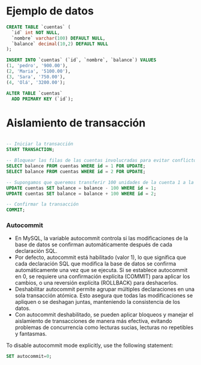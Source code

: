 # Ejemplo de datos

```SQL
CREATE TABLE `cuentas` (
  `id` int NOT NULL,
  `nombre` varchar(100) DEFAULT NULL,
  `balance` decimal(10,2) DEFAULT NULL
);

INSERT INTO `cuentas` (`id`, `nombre`, `balance`) VALUES
(1, 'pedro', '900.00'),
(2, 'Maria', '5100.00'),
(3, 'Sara', '750.00'),
(4, 'Olá', '3200.00');

ALTER TABLE `cuentas`
  ADD PRIMARY KEY (`id`);
```

# Aislamiento de transacción

```SQL

-- Iniciar la transacción
START TRANSACTION;

-- Bloquear las filas de las cuentas involucradas para evitar conflictos
SELECT balance FROM cuentas WHERE id = 1 FOR UPDATE;
SELECT balance FROM cuentas WHERE id = 2 FOR UPDATE;

-- Supongamos que queremos transferir 100 unidades de la cuenta 1 a la cuenta 2
UPDATE cuentas SET balance = balance - 100 WHERE id = 1;
UPDATE cuentas SET balance = balance + 100 WHERE id = 2;

-- Confirmar la transacción
COMMIT;
```

### Autocommit

* En MySQL, la variable autocommit controla si las modificaciones de la base de datos se confirman automáticamente después de cada declaración SQL. 
* Por defecto, autocommit está habilitado (valor 1), lo que significa que cada declaración SQL que modifica la base de datos se confirma automáticamente una vez que se ejecuta. Si se establece autocommit en 0, se requiere una confirmación explícita (COMMIT) para aplicar los cambios, o una reversión explícita (ROLLBACK) para deshacerlos.
* Deshabilitar autocommit permite agrupar múltiples declaraciones en una sola transacción atómica. Esto asegura que todas las modificaciones se apliquen o se deshagan juntas, manteniendo la consistencia de los datos.
* Con autocommit deshabilitado, se pueden aplicar bloqueos y manejar el aislamiento de transacciones de manera más efectiva, evitando problemas de concurrencia como lecturas sucias, lecturas no repetibles y fantasmas.

To disable autocommit mode explicitly, use the following statement:
```SQL
SET autocommit=0;
```
